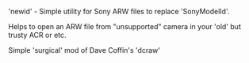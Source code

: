 'newid' - Simple utility for Sony ARW files to replace 'SonyModelId'.

Helps to open an ARW file from "unsupported" camera in your 'old' but
trusty ACR or etc.

Simple 'surgical' mod of Dave Coffin's 'dcraw'
